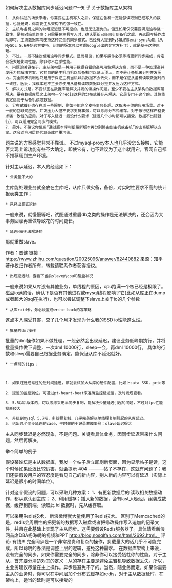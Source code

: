 
如何解决主从数据库同步延迟问题??--知乎
关于数据库主从架构

	1. 从你描述的场景来看，你需要在主机写入之后，保证在备机一定能够读取到已经写入的数据，也就是说，你需要主从架构下的强一致性。
	2. 主机与备机之间的物理延迟是不可控的，也是无法避免的。但是如果仅仅需要满足这种强一致性，是相对简单的事：只需要在主机写入时，确认更新已经同步到备机之后，再返回写操作成功即可。主流数据库均支持这种完全的同步模式。已经有人提到MySQL的Semi-sync功能（从MySQL 5.6开始官方支持，此前的版本可以考虑Google出的非官方补丁），就是基于这种原理。
	3. 不过，一般不建议使用这种同步模式。显而易见，如果写操作必须等待更新同步完成，肯定会极大地影响性能，除非你不在乎性能。
	4. 问题的关键在于，主从架构是一种用于数据容错的高可用性解决方案，而不是一种处理高并发压力的解决方案。它的目的是主机当机以后备机可以马上顶上，而不是让备机来分担并发压力。完全同步机制也只是用于保证主机当机以后数据不会丢失，而不是保证从备机读取数据时的一致性。因此，我根本也不主张你使用从备机读取数据以分担并发压力这种方式。
	5. 解决方式是，不要试图在数据库层解决并发的读操作问题，至少不要在主从架构的数据库层解决。要在数据库层之上架构一个redis这样的分布式缓存来解决，它是专门干这个的。其性能肯定远高于从备机读取数据。
	6. 分布式缓存也存在着一些限制，例如不能完全支持事务处理。这取决于你的应用场景。对于一般的互联网应用，并发压力大但不要求支持事务，可以考虑分布式缓存。对于银行这样严格要求强一致性的应用，对于写入延迟一般没什么要求（延迟几个小时都可以接受，数据不出错就行），可以适用完全同步的模式。
	7. 另外，不建议你使用“通过版本库判断最新版本再分别路由到主机或备机”的山寨版解决方案。这会对应用层的代码造成严重污染。


题主说的方案感觉非常不靠谱。
不过mysql-proxy本人也几乎没怎么接触，它能否实现上诉功能有些不大确定，即使它有，也不建议为了这个就用它，官网自己都不推荐用到生产环境。

针对主从延迟，本人的经验如下：

	* 业务量不大的

主库能处理业务就全放在主库吧，从库只做灾备，备份，对实时性要求不高的统计报表类工作；

	* 已经出现延迟的

一般来说，就慢慢等吧，试图通过重启db之类的操作是无法解决的，还会因为大事务回滚再重做导致花的时间更长。

	* 延迟N天无法解决的

那就重做slave。

作者：姜健
链接：https://www.zhihu.com/question/20025096/answer/82440882
来源：知乎
著作权归作者所有，转载请联系作者获得授权。


	* 出现延迟时，查看下当前slave的cpu和磁盘状况

一般来说如果从库没有其他业务，单线程的原因，cpu跑满一个核已经是极限了。磁盘io满的话，确认下是否有其他进程或mysql线程影响了它(比如从库正在dump或者超大的sql在执行)，也可以尝试调整下slave上关于io的几个参数

	* 从库raid卡，务必设置成write back的写策略


这点本人深受其害，查了几个月才发现为什么我的SSD io性能这么烂。

	* 批量的dml操作


批量的dml操作如果不做处理，一般必然会出现延迟，建议业务低峰期执行，并将批量操作做下调整，一次dml 10000行，sleep一会，再dml 10000行。
具体的行数和sleep需要自己根据业务确定，能保证从库不延迟就好。


	* 一点别的tips：



	1. 如果还是经常性的短时间延迟，那就尝试加大从库的硬件配置，比如上sata SSD，pcie等

	2. 延迟的监控到位，可通过pt-heart-beat来准确监控延迟值，及时发现查看。

	3. 5.5以后版本的，可以考虑采用半同步复制，能解决少量延迟引起的问题，不过对tps性能损耗较大

	4. 升级到mysql 5.7吧，多线程复制，几乎完美解决单线程复制引起的从库延迟。
	5. 给出几个同步延迟的case，平时做的小记录故障案例：slave延迟很大


主从同步延迟是必然现象，不是问题。关键看具体业务，因同步延迟带来什么问题，然后再解决。

举个简单的例子

假设某论坛是主从数据库，我发一个帖子后立即刷新页面，因为显示帖子是读，这个时候如果延迟比较厉害，就会提示 404 -———帖子不存在，这就有问题了；我们还要假设用户的容忍度是看见自己的新内容，别人新的内容可以有延迟（实际上延迟是很小的时间单位）。

针对这个假设的问题，可以采取几种方案：
1、有更新数据后的 读取相关数据动作，都从默认到主库；
2、利用缓存；插入新的数据，会有last_id返回，组装成数据，缓存到前端。读取此 id 数据时，先从缓存取。

可以采用Redis技术， 新浪微博就大量使用了Redis技术。 区别于Memcached的是，redis会周期性的把更新的数据写入磁盘或者把修改操作写入追加的记录文件，并且在此基础上实现了主从同步。这需要假设Redis服务器了。具体请看新浪网首席DBA杨海朝的视频和PPT http://blog.nosqlfan.com/html/2692.html。
评论: 有钱!!!
完全同步是一个非常昂贵和复杂的操作，负载量大的话几乎不可能完成。所以聪明的办法是调整上层的逻辑，避免这种需求。
在数据库架构上来说，没有完全的同步。如果你需要完全的同步，除非你可以接受牺牲你的性能。对于主从，首先要分清楚对其的定义：从的存在主要是避免主宕机导致数据丢失。所以，主业务建议尽量在主上操作。异步是避免不了的。当然，随业务而定，如果你需要主从的业务时，你可以在中间层加个分布式缓存如redis，对于主从数据延时，在架构上，适当的延时是可以接受的

